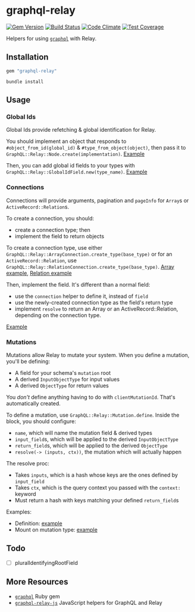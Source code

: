 # graphql-relay

[![Gem Version](https://badge.fury.io/rb/graphql-relay.svg)](http://badge.fury.io/rb/graphql-relay)
[![Build Status](https://travis-ci.org/rmosolgo/graphql-relay-ruby.svg?branch=master)](https://travis-ci.org/rmosolgo/graphql-relay-ruby)
[![Code Climate](https://codeclimate.com/github/rmosolgo/graphql-relay-ruby/badges/gpa.svg)](https://codeclimate.com/github/rmosolgo/graphql-relay-ruby)
[![Test Coverage](https://codeclimate.com/github/rmosolgo/graphql-relay-ruby/badges/coverage.svg)](https://codeclimate.com/github/rmosolgo/graphql-relay-ruby/coverage)

Helpers for using [`graphql`](https://github.com/rmosolgo/graphql-ruby) with Relay.

## Installation

```ruby
gem "graphql-relay"
```

```
bundle install
```

## Usage

### Global Ids

Global Ids provide refetching & global identification for Relay.

You should implement an object that responds to `#object_from_id(global_id)` & `#type_from_object(object)`, then pass it to `GraphQL::Relay::Node.create(implementation)`. [Example](https://github.com/rmosolgo/graphql-relay-ruby/blob/120b750cf86f1eb5c9997b588f022b2ef3a0012c/spec/support/star_wars_schema.rb#L4-L15)

Then, you can add global id fields to your types with `GraphQL::Relay::GlobalIdField.new(type_name)`. [Example](https://github.com/rmosolgo/graphql-relay-ruby/blob/120b750cf86f1eb5c9997b588f022b2ef3a0012c/spec/support/star_wars_schema.rb#L22)

### Connections

Connections will provide arguments, pagination and `pageInfo` for `Array`s or `ActiveRecord::Relation`s.

To create a connection, you should:
  - create a connection type; then
  - implement the field to return objects

To create a connection type, use either `GraphQL::Relay::ArrayConnection.create_type(base_type)` or for an `ActiveRecord::Relation`, use `GraphQL::Relay::RelationConnection.create_type(base_type)`. [Array example](https://github.com/rmosolgo/graphql-relay-ruby/blob/120b750cf86f1eb5c9997b588f022b2ef3a0012c/spec/support/star_wars_schema.rb#L27), [Relation example](https://github.com/rmosolgo/graphql-relay-ruby/blob/120b750cf86f1eb5c9997b588f022b2ef3a0012c/spec/support/star_wars_schema.rb#L39)

Then, implement the field. It's different than a normal field:
  - use the `connection` helper to define it, instead of `field`
  - use the newly-created connection type as the field's return type
  - implement `resolve` to return an Array or an ActiveRecord::Relation, depending on the connection type.

[Example](https://github.com/rmosolgo/graphql-relay-ruby/blob/120b750cf86f1eb5c9997b588f022b2ef3a0012c/spec/support/star_wars_schema.rb#L48-L61)

### Mutations

Mutations allow Relay to mutate your system. When you define a mutation, you'll be defining:
  - A field for your schema's `mutation` root
  - A derived `InputObjectType` for input values
  - A derived `ObjectType` for return values

You _don't_ define anything having to do with `clientMutationId`. That's automatically created.

To define a mutation, use `GraphQL::Relay::Mutation.define`. Inside the block, you should configure:
  - `name`, which will name the mutation field & derived types
  - `input_field`s, which will be applied to the derived `InputObjectType`
  - `return_field`s, which will be applied to the derived `ObjectType`
  - `resolve(-> (inputs, ctx))`, the mutation which will actually happen

The resolve proc:
  - Takes `inputs`, which is a hash whose keys are the ones defined by `input_field`
  - Takes `ctx`, which is the query context you passed with the `context:` keyword
  - Must return a hash with keys matching your defined `return_field`s

Examples:
  - Definition: [example](https://github.com/rmosolgo/graphql-relay-ruby/blob/120b750cf86f1eb5c9997b588f022b2ef3a0012c/spec/support/star_wars_schema.rb#L74-L93)
  - Mount on mutation type: [example](https://github.com/rmosolgo/graphql-relay-ruby/blob/120b750cf86f1eb5c9997b588f022b2ef3a0012c/spec/support/star_wars_schema.rb#L111)

## Todo

- [ ] pluralIdentifyingRootField

## More Resources

- [`graphql`](https://github.com/rmosolgo/graphql-ruby) Ruby gem
- [`graphql-relay-js`](https://github.com/graphql/graphql-relay-js) JavaScript helpers for GraphQL and Relay
